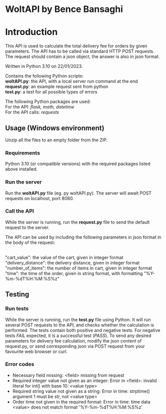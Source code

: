 # WoltAPI by Bence Bansaghi

# Introduction

This API is used to calculate the total delivery fee for orders by given parameters. The API has to be called via standard HTTP POST requests. The request should contain a json object, the answer is also in json format.

Written in Python 3.10 on 22/01/2023.

Contains the following Python scripts:
<br>**woltAPI.py**: the API, with a local server run command at the end
<br>**request.py**: an example request sent from python
<br>**test.py**: a test for all possible types of errors

The following Python packages are used:
<br>For the API: *flask, math, datetime*
<br>For the API calls: *requests*

## Usage (Windows environment)

Unzip all the files to an empty folder from the ZIP.

### Requirements
Python 3.10 (or compatible versions) with the required packages listed above installed.

### Run the server
Run the **woltAPI.py** file (eg. py woltAPI.py). The server will await POST requests on localhost, port 8080.

### Call the API
While the server is running, run the **request.py** file to send the default request to the server.

The API can be used by including the following parameters in json format in the body of the request:

<br>"cart_value": the value of the cart, given in integer format
<br>"delivery_distance": the delivery distance, given in integer format
<br>"number_of_items": the number of items in cart, given in integer format
<br>"time": the time of the order, given in string format, with formatting "%Y-%m-%dT%H:%M:%S%z"

## Testing
### Run tests
While the server is running, run the **test.py** file using Python. It will run several POST requests to the API, and checks whether the calculation is performed. The tests contain both positive and negative tests. For negative tests *FAIL* expected, it is a successful test (*PASS*).
To send any desired parameters for delivery fee calculation, modify the json content of request.py, or send corresponding json via POST request from your favourite web browser or curl.

### Error codes
- Necessary field missing: \<field> missing from request
- Required integer value not given as an integer:  Error in \<field>: invalid literal for int() with base 10: \<value type>
- Required string value not given as a string:  Error in time: strptime() argument 1 must be str, not \<value type>
- Order time not given in the required format: Error in time: time data \<value> does not match format '%Y-%m-%dT%H:%M:%S%z'